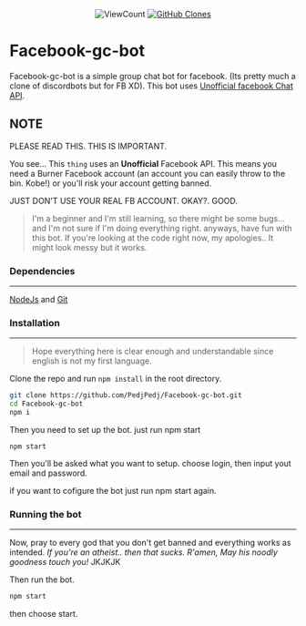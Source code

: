 <p align="center">
    <img alt="ViewCount" src="https://views.whatilearened.today/views/github/PedjPedj/Facebook-gc-bot-badge.svg">
    <a href="https://github.com/PedjPedj/Facebook-gc-bot"><img alt="GitHub Clones" src="https://img.shields.io/badge/dynamic/json?color=success&label=Clone&query=count&url=https://github.com/PedjPedj/Facebook-gc-bot/blob/main/clone.json?raw=True&logo=github"></a>
</p>

# Facebook-gc-bot

Facebook-gc-bot is a simple group chat bot for facebook. (Its pretty much a clone of discordbots but for FB XD).
This bot uses [Unofficial facebook Chat API](https://github.com/Schmavery/facebook-chat-api).

## NOTE

PLEASE READ THIS. THIS IS IMPORTANT.

You see... This `thing` uses an **Unofficial** Facebook API. This means you need a Burner Facebook account (an account you can easily throw to the bin. Kobe!) or you'll risk your account getting banned.

JUST DON'T USE YOUR REAL FB ACCOUNT. OKAY?. GOOD.

> I'm a beginner and I'm still learning, so there might be some bugs... and I'm not sure if I'm doing everything right. anyways, have fun with this bot. If you're looking at the code right now, my apologies.. It might look messy but it works.

### Dependencies

---

[NodeJs](https://nodejs.org/en/download/) and [Git](https://git-scm.com/downloads)

### Installation

---

> Hope everything here is clear enough and understandable since english is not my first language.

Clone the repo and run `npm install` in the root directory.

```bash
git clone https://github.com/PedjPedj/Facebook-gc-bot.git
cd Facebook-gc-bot
npm i
```

Then you need to set up the bot. just run npm start

```
npm start
```

Then you'll be asked what you want to setup.
choose login, then input yout email and password.

if you want to cofigure the bot just run npm start again.

### Running the bot

---

Now, pray to every god that you don't get banned and everything works as intended.
_If you're an atheist.. then that sucks. R'amen, May his noodly goodness touch you!_ JKJKJK

Then run the bot.

```bash
npm start
```

then choose start.
